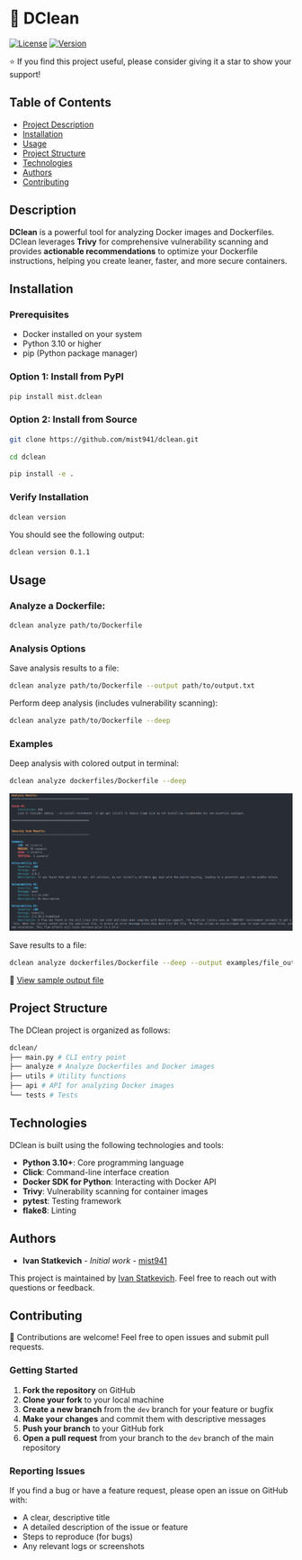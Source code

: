 # 🐳 DClean

[![License](https://img.shields.io/badge/License-MIT-blue.svg)](LICENSE)
[![Version](https://img.shields.io/badge/version-0.1.1-green.svg)](https://semver.org)

⭐ If you find this project useful, please consider giving it a star to show your support!

## Table of Contents
- [Project Description](#description)
- [Installation](#installation)
- [Usage](#usage)
- [Project Structure](#project-structure)
- [Technologies](#technologies)
- [Authors](#authors)
- [Contributing](#contributing)


## Description

**DClean** is a powerful tool for analyzing Docker images and Dockerfiles.
DClean leverages **Trivy** for comprehensive vulnerability scanning and provides **actionable recommendations** to optimize your Dockerfile instructions, helping you create leaner, faster, and more secure containers.

## Installation
### Prerequisites
- Docker installed on your system
- Python 3.10 or higher
- pip (Python package manager)

### Option 1: Install from PyPI

```bash
pip install mist.dclean
```

### Option 2: Install from Source

```bash
git clone https://github.com/mist941/dclean.git
```

```bash
cd dclean
```

```bash 
pip install -e .
```
### Verify Installation

```bash
dclean version
```
You should see the following output:
```bash
dclean version 0.1.1
```

## Usage

### Analyze a Dockerfile:
```bash
dclean analyze path/to/Dockerfile
``` 
### Analysis Options

Save analysis results to a file:
```bash
dclean analyze path/to/Dockerfile --output path/to/output.txt
```
Perform deep analysis (includes vulnerability scanning):
```bash
dclean analyze path/to/Dockerfile --deep
```
### Examples

Deep analysis with colored output in terminal:
```bash
dclean analyze dockerfiles/Dockerfile --deep
```
![Terminal Output](https://raw.githubusercontent.com/mist941/dclean/refs/heads/main/examples/terminal_output.png)

Save results to a file:
```bash
dclean analyze dockerfiles/Dockerfile --deep --output examples/file_output.txt
```
📄 [View sample output file](https://github.com/mist941/dclean/blob/main/examples/file_output.txt)


## Project Structure
The DClean project is organized as follows:
```bash
dclean/
├── main.py # CLI entry point
├── analyze # Analyze Dockerfiles and Docker images
├── utils # Utility functions
├── api # API for analyzing Docker images
└── tests # Tests
```

## Technologies
DClean is built using the following technologies and tools:

- **Python 3.10+**: Core programming language
- **Click**: Command-line interface creation
- **Docker SDK for Python**: Interacting with Docker API
- **Trivy**: Vulnerability scanning for container images
- **pytest**: Testing framework
- **flake8**: Linting

## Authors

- **Ivan Statkevich** - *Initial work* - [mist941](https://github.com/mist941)

This project is maintained by [Ivan Statkevich](https://github.com/mist941). Feel free to reach out with questions or feedback.

## Contributing

🤝 Contributions are welcome! Feel free to open issues and submit pull requests.

### Getting Started

1. **Fork the repository** on GitHub
2. **Clone your fork** to your local machine
3. **Create a new branch** from the `dev` branch for your feature or bugfix
4. **Make your changes** and commit them with descriptive messages
5. **Push your branch** to your GitHub fork
6. **Open a pull request** from your branch to the `dev` branch of the main repository

### Reporting Issues

If you find a bug or have a feature request, please open an issue on GitHub with:

- A clear, descriptive title
- A detailed description of the issue or feature
- Steps to reproduce (for bugs)
- Any relevant logs or screenshots